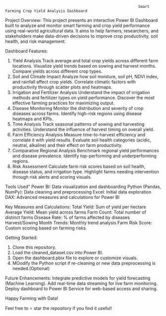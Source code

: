 
                                                                Smart Farming Crop Yield Analysis Dashboard

                                                                

Project Overview:
This project presents an interactive Power BI Dashboard built to analyze and monitor smart farming and crop yield performance using real-world agricultural data.
It aims to help farmers, researchers, and stakeholders make data-driven decisions to improve crop productivity, soil health, and risk management.

Dashboard Features:
1. Yield Analysis
Track average and total crop yields across different farm locations.
Visualize yield trends based on sowing and harvest months.
Compare yields across different crop types.
2. Soil and Climate Impact
Analyze how soil moisture, soil pH, NDVI index, and rainfall affect crop yields.
Correlate climatic factors with productivity through scatter plots and heatmaps.
3. Irrigation and Fertilizer Analysis
Understand the impact of irrigation methods and fertilizer types on yield performance.
Discover the most effective farming practices for maximizing output.
4. Disease Monitoring
Monitor the distribution and severity of crop diseases across farms.
Identify high-risk regions using disease heatmaps and KPIs.
5. Time Analysis
Track seasonal patterns of sowing and harvesting activities.
Understand the influence of harvest timing on overall yield.
6. Farm Efficiency Analysis
Measure time-to-harvest efficiency and correlate it with yield results.
Evaluate soil health categories (acidic, neutral, alkaline) and their effect on farm
productivity.
7. Comparative Regional Analysis
Benchmark regional yield performances and disease prevalence.
Identify top-performing and underperforming regions.
 8. Risk Assessment
Calculate farm risk scores based on soil health, disease status, and irrigation type.
Highlight farms needing intervention through risk alerts and scoring visuals.

Tools Used"
Power BI: Data visualization and dashboarding
Python (Pandas, NumPy): Data cleaning and preprocessing
Excel: Initial data exploration
DAX: Advanced measures and calculations for Power BI

Key Measures and Calculations:
Total Yield: Sum of yield per hectare
Average Yield: Mean yield across farms
Farm Count: Total number of distinct farms
Disease Rate: % of farms affected by diseases
Harvest/Sowing Month Trends: Monthly trend analysis
Farm Risk Score: Custom scoring based on farming risks

Getting Started:
1. Clone this repository.
2. Load the cleaned_dataset.csv into Power BI.
3. Open the dashboard.pbix file to explore or customize visuals.
4. MOodify the Python script if re-cleaning or new data preprocessing is needed.(Optional)


Future Enhancements:
Integrate predictive models for yield forecasting (Machine Learning).
Add real-time data streaming for live farm monitoring.
Deploy dashboard to Power BI Service for web-based access and sharing.


Happy Farming with Data!

Feel free to ⭐ star the repository if you find it useful!
